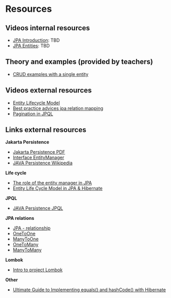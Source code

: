 # Resources

## Videos internal resources

- [JPA Introduction](#): TBD
- [JPA Entities](#): TBD

## Theory and examples (provided by teachers)
- [CRUD examples with a single entity](../theory/crudexamples.md)

## Videos external resources
- [Entity Lifecycle Model](https://www.youtube.com/watch?v=tciSOIQngig)
- [Best practice advices jpa relation mapping](https://www.youtube.com/watch?v=tciSOIQngig)
- [Pagination in JPQL](https://www.youtube.com/watch?v=Xny3OJquWuo)

## Links external resources

**Jakarta Persistence**
- [Jakarta Persistence PDF](https://jakarta.ee/zh/specifications/persistence/3.1/jakarta-persistence-spec-3.1.pdf)
- [Interface EntityManager](https://docs.oracle.com/javaee/5/api/javax/persistence/EntityManager.html)
- [JAVA Persistence Wikipedia](https://en.wikibooks.org/wiki/Java_Persistence)
  
**Life cycle**
- [The role of the entity manager in JPA](../theory/entitymanager.md)
- [Entity Life Cycle Model in JPA & Hibernate](https://thorben-janssen.com/entity-lifecycle-model/)

**JPQL**
- [JAVA Persistence JPQL](https://en.wikibooks.org/wiki/Java_Persistence/JPQL)

**JPA relations**
- [JPA - relationship](https://www.logicbig.com/tutorials/java-ee-tutorial/jpa/one-to-one.html)
- [OneToOne](https://en.wikibooks.org/wiki/Java_Persistence/OneToOne)
- [ManyToOne](https://en.wikibooks.org/wiki/Java_Persistence/ManyToOne)
- [OneToMany](https://en.wikibooks.org/wiki/Java_Persistence/OneToMany)
- [ManyToMany](https://en.wikibooks.org/wiki/Java_Persistence/ManyToMany)

**Lombok**
- [Intro to project Lombok](https://www.baeldung.com/intro-to-project-lombok)

**Other**
- [Ultimate Guide to Implementing equals() and hashCode() with Hibernate](https://thorben-janssen.com/ultimate-guide-to-implementing-equals-and-hashcode-with-hibernate/#the-hashcode-contract)
